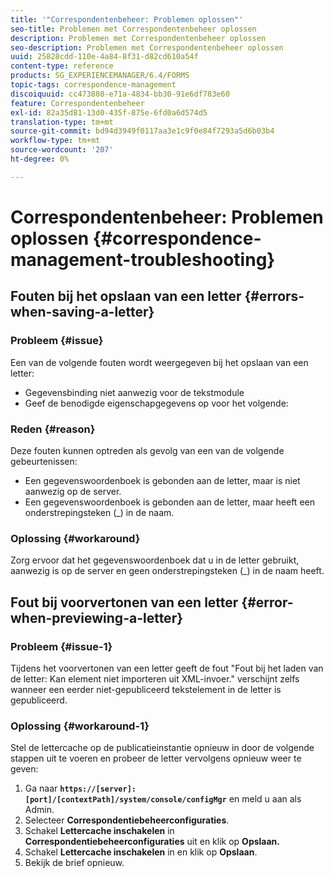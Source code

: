 ```yaml
---
title: '"Correspondentenbeheer: Problemen oplossen"'
seo-title: Problemen met Correspondentenbeheer oplossen
description: Problemen met Correspondentenbeheer oplossen
seo-description: Problemen met Correspondentenbeheer oplossen
uuid: 25828cdd-110e-4a84-8f31-d82cd610a54f
content-type: reference
products: SG_EXPERIENCEMANAGER/6.4/FORMS
topic-tags: correspondence-management
discoiquuid: cc473808-e71a-4834-bb30-91e6df783e60
feature: Correspondentenbeheer
exl-id: 82a35d81-13d0-435f-875e-6fd0a6d574d5
translation-type: tm+mt
source-git-commit: bd94d3949f0117aa3e1c9f0e84f7293a5d6b03b4
workflow-type: tm+mt
source-wordcount: '207'
ht-degree: 0%

---
```


# Correspondentenbeheer: Problemen oplossen {#correspondence-management-troubleshooting}

## Fouten bij het opslaan van een letter {#errors-when-saving-a-letter}

### Probleem {#issue}

Een van de volgende fouten wordt weergegeven bij het opslaan van een letter:

* Gegevensbinding niet aanwezig voor de tekstmodule
* Geef de benodigde eigenschapgegevens op voor het volgende:

### Reden {#reason}

Deze fouten kunnen optreden als gevolg van een van de volgende gebeurtenissen:

* Een gegevenswoordenboek is gebonden aan de letter, maar is niet aanwezig op de server.
* Een gegevenswoordenboek is gebonden aan de letter, maar heeft een onderstrepingsteken (_) in de naam.

### Oplossing {#workaround}

Zorg ervoor dat het gegevenswoordenboek dat u in de letter gebruikt, aanwezig is op de server en geen onderstrepingsteken (_) in de naam heeft.

## Fout bij voorvertonen van een letter {#error-when-previewing-a-letter}

### Probleem {#issue-1}

Tijdens het voorvertonen van een letter geeft de fout &quot;Fout bij het laden van de letter: Kan element niet importeren uit XML-invoer.&quot; verschijnt zelfs wanneer een eerder niet-gepubliceerd tekstelement in de letter is gepubliceerd.

### Oplossing {#workaround-1}

Stel de lettercache op de publicatieinstantie opnieuw in door de volgende stappen uit te voeren en probeer de letter vervolgens opnieuw weer te geven:

1. Ga naar **`https://[server]:[port]/[contextPath]/system/console/configMgr`** en meld u aan als Admin.
1. Selecteer **Correspondentiebeheerconfiguraties**.
1. Schakel **Lettercache inschakelen** in **Correspondentiebeheerconfiguraties** uit en klik op **Opslaan.**
1. Schakel **Lettercache inschakelen** in en klik op **Opslaan**.
1. Bekijk de brief opnieuw.
